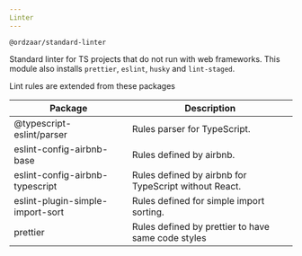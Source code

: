 ```yaml
---
Linter
---
```


`@ordzaar/standard-linter`

Standard linter for TS projects that do not run with web frameworks. This module also installs `prettier`, `eslint`, `husky` and `lint-staged`.

Lint rules are extended from these packages

| Package                          | Description                                           |
| -------------------------------- | ----------------------------------------------------- |
| @typescript-eslint/parser        | Rules parser for TypeScript.                          |
| eslint-config-airbnb-base        | Rules defined by airbnb.                              |
| eslint-config-airbnb-typescript  | Rules defined by airbnb for TypeScript without React. |
| eslint-plugin-simple-import-sort | Rules defined for simple import sorting.              |
| prettier                         | Rules defined by prettier to have same code styles    |
